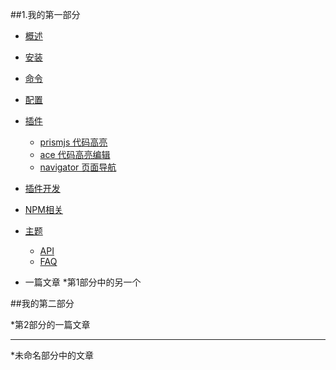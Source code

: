 

##1.我的第一部分
* [概述](chapter/README.md)
* [安装](chapter/install.md)
* [命令](chapter/command.md)
* [配置](chapter/bookjson.md)
* [插件](chapter/plugin.md)
    * [prismjs 代码高亮](chapter/plugin/prismjs.md)
    * [ace 代码高亮编辑](chapter/plugin/ace.md)
    * [navigator 页面导航](chapter/plugin/navigator.md)
* [插件开发](chapter/dev_plugin.md)    
* [NPM相关](chapter/node_npm.md)
* [主题](chapter/theme/README.md)
    * [API](chapter/theme/api.md)
    * [FAQ](chapter/theme/faq.md)    





* 一篇文章
*第1部分中的另一个

##我的第二部分

*第2部分的一篇文章

----

*未命名部分中的文章


    

